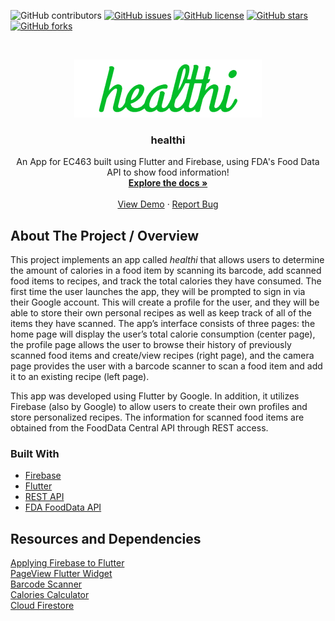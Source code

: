 <!-- Project Shields -->
![GitHub contributors](https://img.shields.io/github/contributors/jasoninirio/Software-Miniproject)
[![GitHub issues](https://img.shields.io/github/issues/jasoninirio/Software-Miniproject)](https://github.com/jasoninirio/Software-Miniproject/issues)
[![GitHub license](https://img.shields.io/github/license/jasoninirio/Software-Miniproject)](https://github.com/jasoninirio/Software-Miniproject/blob/main/LICENSE)
[![GitHub stars](https://img.shields.io/github/stars/jasoninirio/Software-Miniproject)](https://github.com/jasoninirio/Software-Miniproject/stargazers)
[![GitHub forks](https://img.shields.io/github/forks/jasoninirio/Software-Miniproject)](https://github.com/jasoninirio/Software-Miniproject/network)

<!-- Project Logo + Table of Contents -->
<br />
<p align="center">
  <a href="https://github.com/jasoninirio/Software-Miniproject">
    <img src="images/logo_full.png" alt="Logo" width="300" height="93">
  </a>

  <h3 align="center">healthi</h3>

  <p align="center">
    An App for EC463 built using Flutter and Firebase, using FDA's Food Data API to show food information!
    <br />
    <a href="https://github.com/jasoninirio/Software-Miniproject"><strong>Explore the docs »</strong></a>
    <br />
    <br />
    <a href="https://github.com/jasoninirio/Software-Miniproject">View Demo</a>
    ·
    <a href="https://github.com/jasoninirio/Software-Miniproject/issues">Report Bug</a>
  </p>
</p>

## About The Project / Overview
This project implements an app called *healthi* that allows users to determine the amount of calories in a food item by scanning its barcode, add scanned food items to recipes, and track the total calories they have consumed. The first time the user launches the app, they will be prompted to sign in via their Google account. This will create a profile for the user, and they will be able to store their own personal recipes as well as keep track of all of the items they have scanned. The app’s interface consists of three pages: the home page will display the user’s total calorie consumption (center page), the profile page allows the user to browse their history of previously scanned food items and create/view recipes (right page), and the camera page provides the user with a barcode scanner to scan a food item and add it to an existing recipe (left page).

This app was developed using Flutter by Google. In addition, it utilizes Firebase (also by Google) to allow users to create their own profiles and store personalized recipes. The information for scanned food items are obtained from the FoodData Central API through REST access. 


### Built With

* [Firebase](https://firebase.google.com/)
* [Flutter](https://flutter.dev/)
* [REST API](https://restfulapi.net/)
* [FDA FoodData API](https://fdc.nal.usda.gov/api-guide.html)

## Resources and Dependencies
[Applying Firebase to Flutter](https://firebase.google.com/docs/flutter/setup?platform=ios)  
[PageView Flutter Widget](https://medium.com/flutter-community/flutter-pageview-widget-e0f6c8092636)  
[Barcode Scanner](https://pub.dev/packages/flutter_barcode_scanner)  
[Calories Calculator](https://www.checkyourhealth.org/eat-healthy/cal_calculator.php)  
[Cloud Firestore](https://firebase.google.com/docs/firestore/quickstart?authuser=1)  
